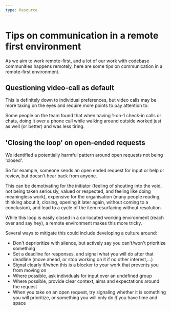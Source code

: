 ```yaml
---
type: Resource
---
```


# Tips on communication in a remote first environment

As we aim to work remote-first, and a lot of our work with codebase communities happens remotely, here are some tips on communication in a remote-first environment.

## Questioning video-call as default

This is definitely down to individual preferences, but video calls may be more taxing on the eyes and require more points to pay attention to.

Some people on the team found that when having 1-on-1 check-in calls or chats, doing it over a phone call while walking around outside worked just as well (or better) and was less tiring. 

## 'Closing the loop' on open-ended requests

We identified a potentially harmful pattern around open requests not being 'closed'. 

So for example, someone sends an open ended request for input or help or review, but doesn't hear back from anyone.

This can be demotivating for the initiator (feeling of shouting into the void, not being taken seriously, valued or respected, and feeling like doing meaningless work), expensive for the organisation (many people reading, thinking about it, closing, opening it later again, without coming to a conclusion), and lead to a cycle of the item resurfacing without resolution.

While this loop is easily closed in a co-located working environment (reach over and say hey), a remote environment makes this more tricky.

Several ways to mitigate this could include developing a culture around:
* Don't deprioritize with silence, but actively say you can't/won't prioritize something
* Set a deadline for responses, and signal what you will do after that deadline (move ahead, or stop working on it if no other interest,...) 
* Signal clearly if/when this is a blocker to your work that prevents you from moving on
* Where possible, ask individuals for input over an undefined group 
* Where possible, provide clear context, aims and expectations around the request
* When you take on an open request, try signaling whether it is something you will prioritize, or something you will only do *if* you have time and space

